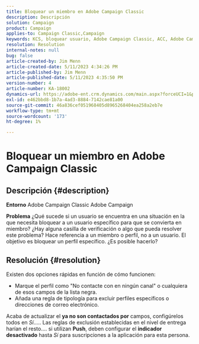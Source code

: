 ```yaml
---
title: Bloquear un miembro en Adobe Campaign Classic
description: Descripción
solution: Campaign
product: Campaign
applies-to: Campaign Classic,Campaign
keywords: KCS, bloquear usuario, Adobe Campaign Classic, ACC, Adobe Campaign, Cómo
resolution: Resolution
internal-notes: null
bug: false
article-created-by: Jim Menn
article-created-date: 5/11/2023 4:34:26 PM
article-published-by: Jim Menn
article-published-date: 5/11/2023 4:35:50 PM
version-number: 4
article-number: KA-18002
dynamics-url: https://adobe-ent.crm.dynamics.com/main.aspx?forceUCI=1&pagetype=entityrecord&etn=knowledgearticle&id=b0555aae-19f0-ed11-8849-6045bd006295
exl-id: e462bbd8-1b7a-4ad3-8884-7142cae81a00
source-git-commit: 46a836cef051968405d8965268404ea258a2eb7e
workflow-type: tm+mt
source-wordcount: '173'
ht-degree: 1%

---
```


# Bloquear un miembro en Adobe Campaign Classic

## Descripción {#description}


<b>Entorno</b>
Adobe Campaign Classic Adobe Campaign

<b>Problema</b>
¿Qué sucede si un usuario se encuentra en una situación en la que necesita bloquear a un usuario específico para que se convierta en miembro?
¿Hay alguna casilla de verificación o algo que pueda resolver este problema?
Hace referencia a un miembro o perfil, no a un usuario. El objetivo es bloquear un perfil específico. ¿Es posible hacerlo?




## Resolución {#resolution}


Existen dos opciones rápidas en función de cómo funcionen:

- Marque el perfil como &quot;No contacte con en ningún canal&quot; o cualquiera de esos campos de la lista negra.
- Añada una regla de tipología para excluir perfiles específicos o direcciones de correo electrónico.




Acaba de actualizar el <b>ya no son contactados por</b> campos, configúrelos todos en *Sí*..... Las reglas de exclusión establecidas en el nivel de entrega harían el resto.... si utilizan <b>Push</b>, deben configurar el <b>indicador desactivado</b> hasta *Sí* para suscripciones a la aplicación para esta persona.

